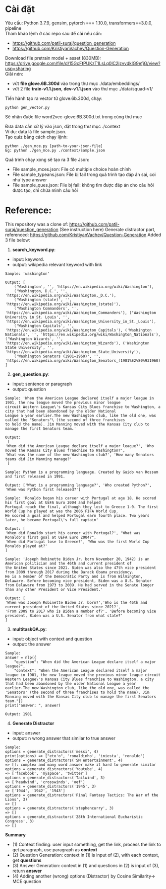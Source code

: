 # Cài đặt
Yêu cầu: Python 3.7.9, gensim, pytorch === 1.10.0, transformers==3.0.0, pipeline <br />
Tham khảo lệnh ở các repo sau để cài nếu cần: <br />
- https://github.com/patil-suraj/question_generation
- https://github.com/KristiyanVachev/Question-Generation <br />

Download file pretrain model + asset (830MB): https://drive.google.com/file/d/15GcFtPUKzT1LsLq0lC2jzvvdklG9efjG/view?usp=sharing <br />
Giải nén:
- vứt **file glove.6B.300d** vào trong thư mục ./data/embeddings/
- vứt 2 file **train-v1.1.json**, **dev-v1.1.json** vào thư mục ./data/squad-v1/

Tiến hành tạo ra vector tử glove.6b.300d, chạy: <br />
```
python gen_vector.py
```
Sẽ nhận được file word2vec-glove.6B.300d.txt trong cùng thư mục <br />

Đưa data cần xử lý vào json, đặt trong thư mục ./context <br />
Ví dụ: data là file sample.json. <br />
Tạo quiz bằng cách chạy lệnh: <br />
```
python ./gen_mce.py [path-to-your-json-file]
Eg: python ./gen_mce.py ./context/sample.json
```
Quá trình chạy xong sẽ tạo ra 3 file Json: <br />
- File sample_mces.json: File có multiple choice hoàn chỉnh <br />
- File sample_typeans.json: File bị fail trong quá trình tạo đáp án sai, coi như type answer <br />
- File sample_ques.json: File bị fail: không tìm được đáp án cho câu hỏi được tạo, chỉ chứa mình câu hỏi <br />
# Reference:
This repository was a clone of: https://github.com/patil-suraj/question_generation (See instruction here)
Generate distractor part, referenced: https://github.com/KristiyanVachev/Question-Generation
Added 3 file below:
1. **search_keyword.py**:
- input: keyword.
- output: wikipedia relevant keyword with link
```
Sample: 'washington'
```
```
Output: [
	('Washington', '', 'https://en.wikipedia.org/wiki/Washington'),
	('Washington, D.C.', '', 'https://en.wikipedia.org/wiki/Washington,_D.C.'),
	('Washington (state)', '', 'https://en.wikipedia.org/wiki/Washington_(state)'),
	('Washington Commanders', '', 'https://en.wikipedia.org/wiki/Washington_Commanders'), ('Washington University in St. Louis', '', 'https://en.wikipedia.org/wiki/Washington_University_in_St._Louis'),
	('Washington Capitals', '', 'https://en.wikipedia.org/wiki/Washington_Capitals'), ('Washington Nationals', '', 'https://en.wikipedia.org/wiki/Washington_Nationals'), ('Washington Wizards', '', 'https://en.wikipedia.org/wiki/Washington_Wizards'), ('Washington State University', '', 'https://en.wikipedia.org/wiki/Washington_State_University'),
	('Washington Senators (1901–1960)', '', 'https://en.wikipedia.org/wiki/Washington_Senators_(1901%E2%80%931960)')
]
```
2. **gen_question.py**:
- input: sentence  or paragraph
- output: question
```
Sample: 'When the American League declared itself a major league in 1901, the new league moved the previous minor league 
circuit Western League\'s Kansas City Blues franchise to Washington, a city that had been abandoned by the older National
League a year earlier.The new Washington club, like the old one, was called the "Senators"\ (the second of three franchises
to hold the name). Jim Manning moved with the Kansas City club to manage the first Senators team.'
```
```
Output:
 [
'When did the American League declare itself a major league?', 'Who moved the Kansas City Blues franchise to Washington?',
'What was the name of the new Washington club?', 'How many Senators teams did Jim Manning manage?'
 ]
```
```
Sample: Python is a programming language. Created by Guido van Rossum and first released in 1991.
```
```
Output: ['What is a programming language?', 'Who created Python?', 'When was Python first released?']
```
```
Sample: 'Ronaldo began his career with Portugal at age 18. He scored his first goal at UEFA Euro 2004 and helped
Portugal reach the final, although they lost to Greece 1-0. The first World Cup he played at was the 2006 FIFA World Cup.
He scored a goal and helped Portugal earn fourth place. Two years later, he became Portugal\'s full captain'
```
```
Output: [
'When did Ronaldo start his career with Portugal?', "What was Ronaldo's first goal at UEFA Euro 2004?",
'When did Portugal lose to Greece?', 'Who was the first World Cup Ronaldo played at?'
]
```
```
Sample: 'Joseph Robinette Biden Jr. born November 20, 1942) is an American politician and the 46th and current president of
the United States since 2021. Biden was also the 47th vice president from 2009 through 2017 during the Barack Obama presidency.
He is a member of the Democratic Party and is from Wilmington, Delaware. Before becoming vice president, Biden was a U.S. Senator
from Delaware from 1973 to 2009. He had served in the Senate longer than any other President or Vice President.'
```
```
Output: [
'When was Joseph Robinette Biden Jr. born?','Who is the 46th and current president of the United States since 2021?',
'From 2009 to 2017 who is Biden a member of?', 'Before becoming vice president, Biden was a U.S. Senator from what state?'
]
```
3. **multitaskQA.py**:
- input: object with context and question
- output: the answer
```
Sample:
answer = nlp({
    "question": "When did the American League declare itself a major league?",
    "context": "When the American League declared itself a major league in 1901, the new league moved the previous minor league circuit Western League\'s Kansas City Blues franchise to Washington, a city that had been abandoned by the older National League a year earlier.The new Washington club, like the old one, was called the 'Senators' (the second of three franchises to hold the name). Jim Manning moved with the Kansas City club to manage the first Senators team."})
print("answer: ", answer)
```
```
Output: 1901
```
4. **Generate Distractor**
- input: answer
- output: n wrong answer that similar to true answer
```
Sample:
options = generate_distractors('messi', 4)
print(options) => ["eto'o", 'ronaldinho', 'iniesta', 'ronaldo']
options = generate_distractors('SM entertainment', 4)
=> []: complex and many word answer make it hard to generate similar
options = generate_distractors('Youtube', 4)
=> ['facebook', 'myspace', 'twitter']
options = generate_distractors('Tailwind', 3)
=> ['headwind', 'crosswinds', 'oef']
options = generate_distractors('1945', 3)
=> ['1944', '1942', '1943']
options = generate_distractors('Final Fantasy Tactics: The War of the Lions', 3)
=> []
options = generate_distractors('stephencurry', 3)
=> []
options = generate_distractors('28th International Eucharistic Congress', 3)
=> []
```
**Summary**
- (1) Context finding: user input something, get the link, process the link to get paragraph, use paragraph as **context**
- (2) Question Generation: context in (1) is input of (2), with each context, get **questions**
- (3) Answer Generation: context in (1) and questions in (2) is input of (3), return **answer**
- (4) Adding another (wrong) options (Distractor) by Cosine Similarity-> MCE question

